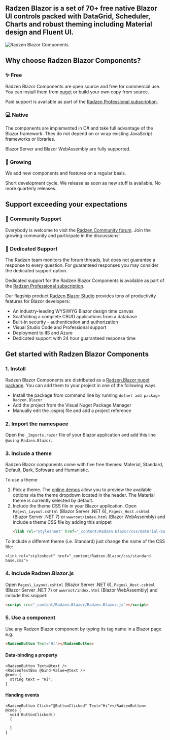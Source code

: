 ﻿## Radzen Blazor is a set of 70+ free native Blazor UI controls packed with DataGrid, Scheduler, Charts and robust theming including Material design and Fluent UI.

![Radzen Blazor Components](https://raw.githubusercontent.com/radzenhq/radzen-blazor/master/RadzenBlazorDemos/wwwroot/images/radzen-blazor-components.png)

## Why choose Radzen Blazor Components?

### :sparkles: Free

Radzen Blazor Components are open source and free for commercial use. You can install them from [nuget](https://www.nuget.org/packages/Radzen.Blazor) or build your own copy from source.

Paid support is available as part of the [Radzen Professional subscription](https://www.radzen.com/blazor-studio/pricing/).

### :computer: Native

The components are implemented in C# and take full advantage of the Blazor framework. They do not depend on or wrap existing JavaScript frameworks or libraries.

Blazor Server and Blazor WebAssembly are fully supported.

### :seedling: Growing

We add new components and features on a regular basis.

Short development cycle. We release as soon as new stuff is available. No more quarterly releases.

## Support exceeding your expectations

### :speech_balloon: Community Support
Everybody is welcome to visit the [Radzen Community forum](https://forum.radzen.com/). Join the growing community and participate in the discussions!

### :dart: Dedicated Support

The Radzen team monitors the forum threads, but does not guarantee a response to every question. For guaranteed responses you may consider the dedicated support option.

Dedicated support for the Radzen Blazor Components is available as part of the [Radzen Professional subscription](https://www.radzen.com/blazor-studio/pricing/).

Our flagship product [Radzen Blazor Studio](https://www.radzen.com/blazor-studio/) provides tons of productivity features for Blazor developers:
- An industry-leading WYSIWYG Blazor design time canvas
- Scaffolding a complete CRUD applications from a database
- Built-in security - authentication and authorization
- Visual Studio Code and Professional support
- Deployment to IIS and Azure
- Dedicated support with 24 hour guaranteed response time

## Get started with Radzen Blazor Components

### 1. Install

Radzen Blazor Components are distributed as a [Radzen.Blazor nuget package](https://www.nuget.org/packages/Radzen.Blazor). You can add them to your project in one of the following ways
- Install the package from command line by running `dotnet add package Radzen.Blazor`
- Add the project from the Visual Nuget Package Manager
- Manually edit the .csproj file and add a project reference

### 2. Import the namespace

Open the `_Imports.razor` file of your Blazor application and add this line `@using Radzen.Blazor`.

### 3. Include a theme
Radzen Blazor components come with five free themes: Material, Standard, Default, Dark, Software and Humanistic.

To use a theme
1. Pick a theme. The [online demos](https://blazor.radzen.com/colors) allow you to preview the available options via the theme dropdown located in the header. The Material theme is currently selected by default.
1. Include the theme CSS file in your Blazor application. Open `Pages\_Layout.cshtml` (Blazor Server .NET 6), `Pages\_Host.cshtml` (Blazor Server .NET 7) or `wwwroot/index.html` (Blazor WebAssembly) and include a theme CSS file by adding this snippet
   ```html
   <link rel="stylesheet" href="_content/Radzen.Blazor/css/material-base.css">
   ```

To include a different theme (i.e. Standard) just change the name of the CSS file:
```
<link rel="stylesheet" href="_content/Radzen.Blazor/css/standard-base.css">
```

### 4. Include Radzen.Blazor.js

Open `Pages\_Layout.cshtml` (Blazor Server .NET 6), `Pages\_Host.cshtml` (Blazor Server .NET 7) or `wwwroot/index.html` (Blazor WebAssembly) and include this snippet:

```html
<script src="_content/Radzen.Blazor/Radzen.Blazor.js"></script>
```

### 5. Use a component
Use any Radzen Blazor component by typing its tag name in a Blazor page e.g.
```html
<RadzenButton Text="Hi"></RadzenButton>
```

#### Data-binding a property
```razor
<RadzenButton Text=@text />
<RadzenTextBox @bind-Value=@text />
@code {
  string text = "Hi";
}
```

#### Handing events

```razor
<RadzenButton Click="@ButtonClicked" Text="Hi"></RadzenButton>
@code {
  void ButtonClicked()
  {

  }
}
```